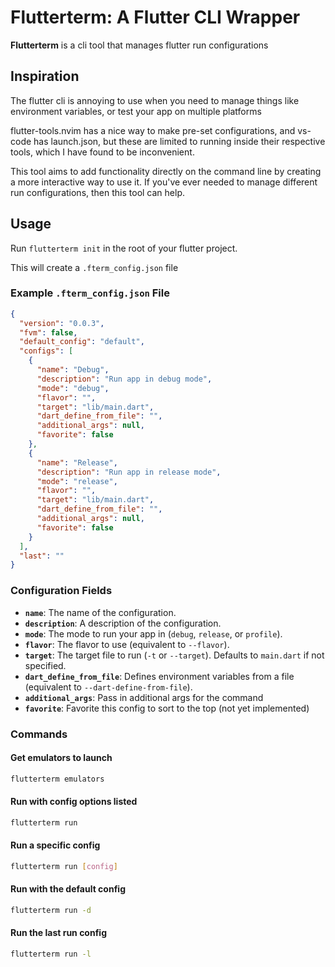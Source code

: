 # Flutterterm: A Flutter CLI Wrapper

**Flutterterm** is a cli tool that manages flutter run configurations

## Inspiration

The flutter cli is annoying to use when you need to manage things like 
environment variables, or test your app on multiple platforms

flutter-tools.nvim has a nice way to make pre-set configurations, and vs-code
has launch.json, but these are limited to running inside their respective tools,
which I have found to be inconvenient. 

This tool aims to add functionality directly on the command line by creating
a more interactive way to use it. If you've ever needed to manage different 
run configurations, then this tool can help. 

## Usage

Run ```flutterterm init``` in the root of your flutter project.

This will create a `.fterm_config.json` file

### Example `.fterm_config.json` File

```json
{
  "version": "0.0.3",
  "fvm": false,
  "default_config": "default",
  "configs": [
    {
      "name": "Debug",
      "description": "Run app in debug mode",
      "mode": "debug",
      "flavor": "",
      "target": "lib/main.dart",
      "dart_define_from_file": "",
      "additional_args": null,
      "favorite": false
    },
    {
      "name": "Release",
      "description": "Run app in release mode",
      "mode": "release",
      "flavor": "",
      "target": "lib/main.dart",
      "dart_define_from_file": "",
      "additional_args": null,
      "favorite": false
    }
  ],
  "last": ""
}
```

### **Configuration Fields**

- **`name`**: The name of the configuration.
- **`description`**: A description of the configuration.
- **`mode`**: The mode to run your app in (`debug`, `release`, or `profile`).
- **`flavor`**: The flavor to use (equivalent to `--flavor`).
- **`target`**: The target file to run (`-t` or `--target`). Defaults to `main.dart` if not specified.
- **`dart_define_from_file`**: Defines environment variables from a file (equivalent to `--dart-define-from-file`).
- **`additional_args`**: Pass in additional args for the command
- **`favorite`**: Favorite this config to sort to the top (not yet implemented)


### **Commands**

#### Get emulators to launch
```bash
flutterterm emulators
```
#### Run with config options listed
```bash
flutterterm run
```
#### Run a specific config
```bash
flutterterm run [config]
```
#### Run with the default config
```bash
flutterterm run -d
```
#### Run the last run config
```bash
flutterterm run -l
```

